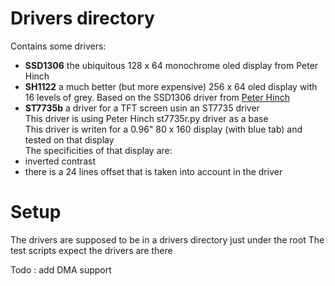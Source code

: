 # Drivers directory
 Contains some drivers:
-  **SSD1306** the ubiquitous 128 x 64 monochrome oled display from Peter Hinch  
-  **SH1122** a much better (but more expensive) 256 x 64 oled display with 16 levels of grey. Based on the SSD1306 driver from [Peter Hinch](https://github.com/peterhinch/micropython-nano-gui)
-  **ST7735b** a driver for a TFT screen usin an ST7735 driver  
This driver is using Peter Hinch st7735r.py driver as a base  
This driver is writen for a 0.96" 80 x 160 display (with blue tab) and tested on that display  
The specificities of that display are:  
-  inverted contrast
-  there is a 24 lines offset that is taken into account in the driver

# Setup
The drivers are supposed to be in a drivers directory just under the root
The test scripts expect the drivers are there

Todo : add DMA support
 
